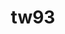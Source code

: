 ---
title: tw93
github: https://github.com/tw93
mode: dark
transition: 3s
archetype:
- Github Actions
- Editor’s Choice
---